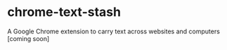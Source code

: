 # chrome-text-stash
A Google Chrome extension to carry text across websites and computers [coming soon]
